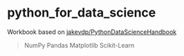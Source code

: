 # python_for_data_science
Workbook based on [jakevdp/PythonDataScienceHandbook](https://github.com/jakevdp/PythonDataScienceHandbook)

> NumPy
> Pandas 
> Matplotlib
> Scikit-Learn
